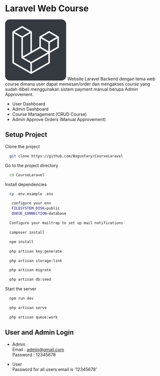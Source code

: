 
# Laravel Web Course
<img src="https://github.com/BagusFary/CourseLaravel/blob/master/laravellogo.png" width="200" height="200" />
Website Laravel Backend dengan tema web course dimana user dapat memesan/order dan mengakses course yang sudah dibeli menggunakan sistem payment manual berupa Admin Approvement.

- User Dashboard
- Admin Dashboard
- Course Management (CRUD Course)
- Admin Approve Orders (Manual Approvement)



## Setup Project

Clone the project

```bash
  git clone https://github.com/BagusFary/CourseLaravel
```

Go to the project directory

```bash
  cd CourseLaravel
```

Install dependencies

```bash
  cp .env.example .env 
```
```bash
   configure your env 
   FILESYSTEM_DISK=public
   QUEUE_CONNECTION=database
```
```bash
  Configure your mailtrap to set up mail notifications
```
```bash
  composer install
```
```bash
  npm install
```
```bash
  php artisan key:generate
```
```bash
  php artisan storage:link
```
```bash
  php artisan migrate
```
```bash
  php artisan db:seed
```
Start the server
```bash
  npm run dev
```
```bash
  php artisan serve
```
```bash
  php artisan queue:work
```





## User and Admin Login

- Admin\
Email    : admin@gmail.com\
Password : 12345678

- User\
Password for all users email is '12345678'




